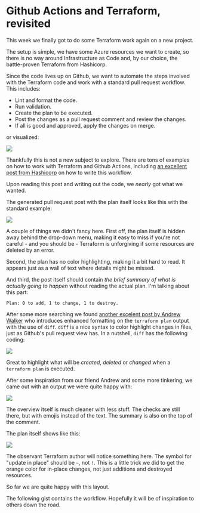 Github Actions and Terraform, revisited
===

This week we finally got to do some Terraform work again on a new project.

The setup is simple, we have some Azure resources we want to create, so there is no way around Infrastructure as Code and, by our choice, the battle-proven Terraform from Hashicorp.

Since the code lives up on Github, we want to automate the steps involved with the Terraform code and work with a standard pull request workflow.
This includes:

* Lint and format the code.
* Run validation.
* Create the plan to be executed.
* Post the changes as a pull request comment and review the changes.
* If all is good and approved, apply the changes on merge.

or visualized:

![](https://content.hashicorp.com/api/assets?product=tutorials&version=main&asset=public%2Fimg%2Fterraform%2Fautomation%2Fpr-master-gh-actions-workflow.png)

Thankfully this is not a new subject to explore. There are tons of examples on how to work with Terraform and Github Actions, including [an excellent post from Hashicorp](https://developer.hashicorp.com/terraform/tutorials/automation/github-actions) on how to write this workflow.

Upon reading this post and writing out the code, we _nearly_ got what we wanted.

The generated pull request post with the plan itself looks like this with the standard example:

![](https://user-images.githubusercontent.com/1283556/210856729-bb4f080d-8a96-4e88-aeba-dafefb82506d.png)

A couple of things we didn't fancy here. First off, the plan itself is hidden away behind the drop-down menu, making it easy to miss if you're not careful - and you should be - Terraform is unforgiving if some resources are deleted by an error.

Second, the plan has no color highlighting, making it a bit hard to read. It appears just as a wall of text where details might be missed.

And third, the post itself should contain _the brief summary of what is actually going to happen_ without reading the actual plan. I'm talking about this part:

```shell
Plan: 0 to add, 1 to change, 1 to destroy.
```

After some more searching we found [another excelent post by Andrew Walker](https://blog.testdouble.com/posts/2021-12-07-elevate-your-terraform-workflow-with-github-actions/) who introduces enhanced formatting on the `terraform plan` output with the use of `diff`.
`diff` is a nice syntax to color highlight changes in files, just as Github's pull request view has. In a nutshell, `diff` has the following coding:

![](https://cdn-blog.testdouble.com/img/elevate-your-terraform-workflow-with-github-actions/diff-colors.98276d25d0b6c7af1821d6304e6f79d296a61f79b59860d63f98eb3a88f6d3d2.png)

Great to highlight what will be _created_, _deleted_ or _changed_ when a `terraform plan` is executed.

After some inspiration from our friend Andrew and some more tinkering, we came out with an output we were quite happy with:

![](https://user-images.githubusercontent.com/1283556/210859359-591133fa-c13c-4794-82ba-50bf01aed519.png)

The overview itself is much cleaner with less stuff. The checks are still there, but with emojis instead of the text. The summary is also on the top of the comment.

The plan itself shows like this:

![](https://user-images.githubusercontent.com/1283556/210953172-b2de1468-b7c1-4b51-961c-ca3814c5dbd2.png)

The observant Terraform author will notice something here. The symbol for "update in place" should be `~`, not `!`. This is a little trick we did to get the orange color for in-place changes, not just additions and destroyed resources.

So far we are quite happy with this layout.

The following gist contains the workflow. Hopefully it will be of inspiration to others down the road.

<script src="https://gist.github.com/andmos/e349f693d04a27e8630dc358b4a36f24.js"></script>
